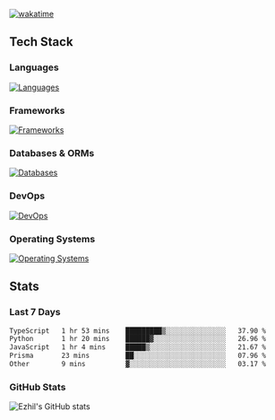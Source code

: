 [![wakatime](https://wakatime.com/badge/user/e780b5d2-6a76-4fde-a594-4ff159327ad3.svg)](https://wakatime.com/@e780b5d2-6a76-4fde-a594-4ff159327ad3)

## Tech Stack

### Languages

[![Languages](https://skillicons.dev/icons?i=python,java,kotlin,javascript,typescript,php,go,rust&theme=dark)](https://skillicons.dev)

### Frameworks

[![Frameworks](https://skillicons.dev/icons?i=react,next,tailwind,express,flask,jquery,bootstrap&theme=dark)](https://skillicons.dev)

### Databases & ORMs

[![Databases](https://skillicons.dev/icons?i=mysql,postgres,mongodb,prisma&theme=dark)](https://skillicons.dev)

### DevOps

[![DevOps](https://skillicons.dev/icons?i=aws,azure,gcp,cloudflare,vercel,docker,git,github,githubactions,nginx&theme=dark)](https://skillicons.dev)

### Operating Systems

[![Operating Systems](https://skillicons.dev/icons?i=windows,ubuntu&theme=dark)](https://skillicons.dev)

## Stats

### Last 7 Days

<!--START_SECTION:waka-->

```txt
TypeScript   1 hr 53 mins    █████████▒░░░░░░░░░░░░░░░   37.90 %
Python       1 hr 20 mins    ██████▓░░░░░░░░░░░░░░░░░░   26.96 %
JavaScript   1 hr 4 mins     █████▒░░░░░░░░░░░░░░░░░░░   21.67 %
Prisma       23 mins         ██░░░░░░░░░░░░░░░░░░░░░░░   07.96 %
Other        9 mins          ▓░░░░░░░░░░░░░░░░░░░░░░░░   03.17 %
```

<!--END_SECTION:waka-->

### GitHub Stats

![Ezhil's GitHub stats](https://github-readme-stats.vercel.app/api?username=ezhil56x&theme=dark&show_icons=true)
